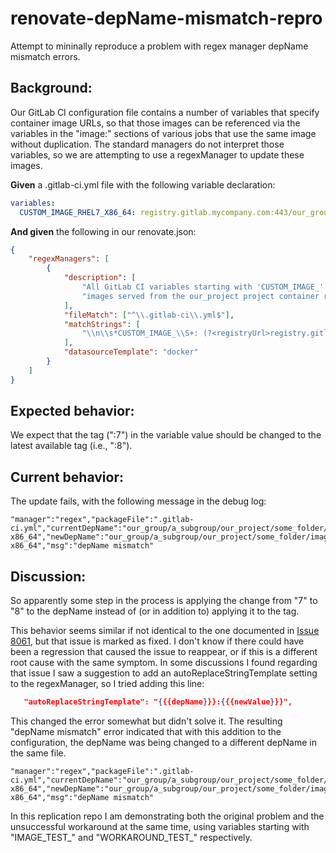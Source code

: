 # renovate-depName-mismatch-repro
Attempt to mininally reproduce a problem with regex manager depName mismatch errors.

## Background:
Our GitLab CI configuration file contains a number of variables that specify container image URLs, so that those images can be referenced via the variables in the "image:" sections of various jobs that use the same image without duplication.  The standard managers do not interpret those variables, so we are attempting to use a regexManager to update these images.

**Given** a .gitlab-ci.yml file with the following variable declaration:
```yaml
variables:
  CUSTOM_IMAGE_RHEL7_X86_64: registry.gitlab.mycompany.com:443/our_group/a_subgroup/our_project/some_folder/image_name_ending_with_rhel7-x86_64:6
```

**And given** the following in our renovate.json:
```json
{
    "regexManagers": [
        {
            "description": [
                "All GitLab CI variables starting with 'CUSTOM_IMAGE_' referring to ",
                "images served from the our_project project container registry"
            ],
            "fileMatch": ["^\\.gitlab-ci\\.yml$"],
            "matchStrings": [
                "\\n\\s*CUSTOM_IMAGE_\\S+: (?<registryUrl>registry.gitlab.mycompany.com:443)/(?<depName>our_group/a_subgroup/our_project/some_folder/[^:]*?):(?<currentValue>\\d+)\\s"
            ],
            "datasourceTemplate": "docker"
        }
    ]
}
```

## Expected behavior:

We expect that the tag (":7") in the variable value should be changed to the latest available tag (i.e., ":8").


## Current behavior:

The update fails, with the following message in the debug log:
```
"manager":"regex","packageFile":".gitlab-ci.yml","currentDepName":"our_group/a_subgroup/our_project/some_folder/image_name_ending_with_rhel7-x86_64","newDepName":"our_group/a_subgroup/our_project/some_folder/image_name_ending_with_rhel8-x86_64","msg":"depName mismatch"
```

## Discussion:
So apparently some step in the process is applying the change from "7" to "8" to the depName instead of (or in addition to) applying it to the tag.

This behavior seems similar if not identical to the one documented in [Issue 8061](https://github.com/renovatebot/renovate/issues/8061), but that issue is marked as fixed.  I don't know if there could have been a regression that caused the issue to reappear, or if this is a different root cause with the same symptom.  In some discussions I found regarding that issue I saw a suggestion to add an autoReplaceStringTemplate setting to the regexManager, so I tried adding this line:
```json
   "autoReplaceStringTemplate": "{{{depName}}}:{{{newValue}}}",
```

This changed the error somewhat but didn't solve it.  The resulting "depName mismatch" error indicated that with this addition to the configuration, the depName was being changed to a different depName in the same file.
```
"manager":"regex","packageFile":".gitlab-ci.yml","currentDepName":"our_group/a_subgroup/our_project/some_folder/image_name_ending_with_rhel7-x86_64","newDepName":"our_group/a_subgroup/our_project/some_folder/image_name_ending_with_ubuntu_20_04-x86_64","msg":"depName mismatch"
```

In this replication repo I am demonstrating both the original problem and the unsuccessful workaround at the same time, using variables starting with "IMAGE_TEST_" and "WORKAROUND_TEST_" respectively.
